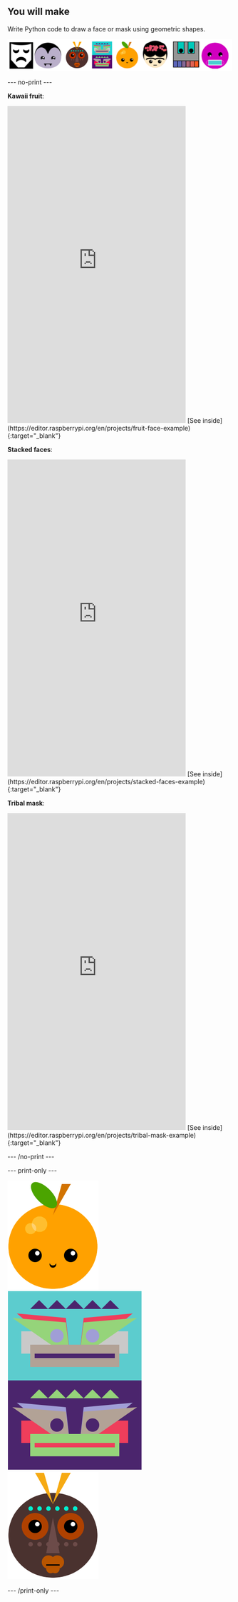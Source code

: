 ## You will make

Write Python code to draw a face or mask using geometric shapes. 
 
![Examples of different faces.](images/strip.png)

--- no-print ---

**Kawaii fruit**:
<iframe src="https://editor.raspberrypi.org/en/embed/viewer/fruit-face-example" width="400" height="710" frameborder="0" marginwidth="0" marginheight="0" allowfullscreen>
</iframe>
[See inside](https://editor.raspberrypi.org/en/projects/fruit-face-example){:target="_blank"}

**Stacked faces**:
<iframe src="https://editor.raspberrypi.org/en/embed/viewer/stacked-faces-example" width="400" height="710" frameborder="0" marginwidth="0" marginheight="0" allowfullscreen>
</iframe>
[See inside](https://editor.raspberrypi.org/en/projects/stacked-faces-example){:target="_blank"}

**Tribal mask**:
<iframe src="https://editor.raspberrypi.org/en/embed/viewer/tribal-mask-example" width="400" height="710" frameborder="0" marginwidth="0" marginheight="0" allowfullscreen>
</iframe>
[See inside](https://editor.raspberrypi.org/en/projects/tribal-mask-example){:target="_blank"}

--- /no-print ---

--- print-only ---

![The output area from the Kawaii fruit project.](images/smile.png)
![The output area from the Stacked faces project.](images/stacked.png)
![The output area from the Tribal mask project.](images/tribal.png)

--- /print-only ---

